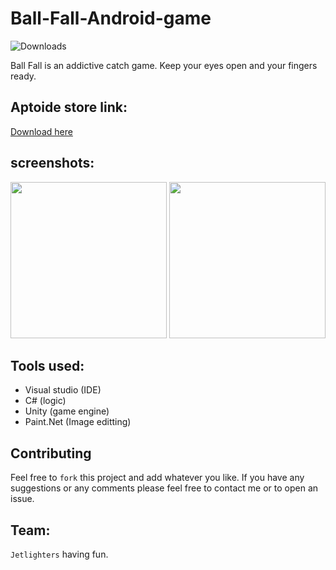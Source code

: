 # Ball-Fall-Android-game 
![Downloads](https://img.shields.io/badge/Aptoide%20store-3k--5k-orange.svg)

Ball Fall is an addictive catch game. Keep your eyes open and your fingers ready.

## Aptoide store link:
[Download here](https://jetlight-studio-ball-fall.en.aptoide.com/)

## screenshots:
<img src="https://cloud.githubusercontent.com/assets/17766221/22110122/e1a1a010-de5a-11e6-85cd-f67e63ddea79.PNG" width="250"/> <img src="https://cloud.githubusercontent.com/assets/17766221/22110210/28964b38-de5b-11e6-8b0c-ce92b55fc2f4.png" width ="250"/>

## Tools used:
* Visual studio (IDE)
* C# (logic)
* Unity (game engine)
* Paint.Net (Image editting)

## Contributing

Feel free to `fork` this project and add whatever you like. If you have any suggestions or any comments please feel free to contact me or to open an issue.

## Team:
`Jetlighters` having fun.
